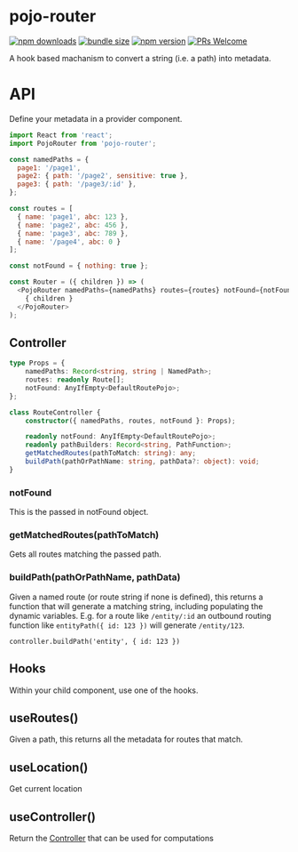 # pojo-router
<!--[![CircleCI](https://circleci.com/gh/notwillk/pojo-router.svg?style=shield)](https://circleci.com/gh/notwillk/pojo-router)-->
[![npm downloads](https://img.shields.io/npm/dm/@pojo-router/core.svg?style=flat-square)](https://www.npmjs.com/package/@pojo-router/core)
[![bundle size](https://img.shields.io/bundlephobia/minzip/@pojo-router/core?style=flat-square)](https://bundlephobia.com/result?p=@pojo-router/core)
[![npm version](https://img.shields.io/npm/v/@pojo-router/core.svg?style=flat-square)](https://www.npmjs.com/package/@pojo-router/core)
[![PRs Welcome](https://img.shields.io/badge/PRs-welcome-brightgreen.svg?style=flat-square)](http://makeapullrequest.com)

A hook based machanism to convert a string (i.e. a path) into metadata.

# API

Define your metadata in a provider component.

```javascript
import React from 'react';
import PojoRouter from 'pojo-router';

const namedPaths = {
  page1: '/page1',
  page2: { path: '/page2', sensitive: true },
  page3: { path: '/page3/:id' },
};

const routes = [
  { name: 'page1', abc: 123 },
  { name: 'page2', abc: 456 },
  { name: 'page3', abc: 789 },
  { name: '/page4', abc: 0 }
];

const notFound = { nothing: true };

const Router = ({ children }) => (
  <PojoRouter namedPaths={namedPaths} routes={routes} notFound={notFound}>
    { children }
  </PojoRouter>
);
```

## Controller

```ts
type Props = {
    namedPaths: Record<string, string | NamedPath>;
    routes: readonly Route[];
    notFound: AnyIfEmpty<DefaultRoutePojo>;
};

class RouteController {
    constructor({ namedPaths, routes, notFound }: Props);

    readonly notFound: AnyIfEmpty<DefaultRoutePojo>;
    readonly pathBuilders: Record<string, PathFunction>;
    getMatchedRoutes(pathToMatch: string): any;
    buildPath(pathOrPathName: string, pathData?: object): void;
}
```

### notFound

This is the passed in notFound object.

### getMatchedRoutes(pathToMatch)

Gets all routes matching the passed path.

### buildPath(pathOrPathName, pathData)

Given a named route (or route string if none is defined), this returns a function that will generate a matching string, including populating the dynamic variables.  E.g. for a route like `/entity/:id` an outbound routing function like `entityPath({ id: 123 })` will generate `/entity/123`.

`controller.buildPath('entity', { id: 123 })`


## Hooks

Within your child component, use one of the hooks.

## useRoutes()

Given a path, this returns all the metadata for routes that match.

## useLocation()

Get current location

## useController()

Return the [Controller](#controller) that can be used for computations
